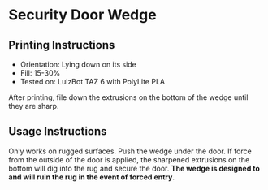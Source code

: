 # Security Door Wedge

## Printing Instructions

- Orientation: Lying down on its side
- Fill: 15-30%
- Tested on: LulzBot TAZ 6 with PolyLite PLA

After printing, file down the extrusions on the bottom of the wedge until they are sharp.

## Usage Instructions

Only works on rugged surfaces. Push the wedge under the door. If force from the outside of the door is applied, the sharpened extrusions on the bottom will dig into the rug and secure the door. **The wedge is designed to and will ruin the rug in the event of forced entry**.